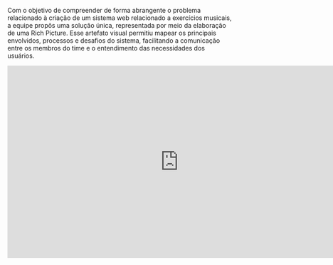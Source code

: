 Com o objetivo de compreender de forma abrangente o problema relacionado à criação de um sistema web relacionado a exercícios musicais, a equipe propôs uma solução única, representada por meio da elaboração de uma Rich Picture. Esse artefato visual permitiu mapear os principais envolvidos, processos e desafios do sistema, facilitando a comunicação entre os membros do time e o entendimento das necessidades dos usuários. 

<iframe width="768" height="432" src="https://miro.com/app/live-embed/uXjVMQNk8i0=/?moveToViewport=-1935,-1690,6686,3025&embedId=234378443028" frameborder="0" scrolling="no" allow="fullscreen; clipboard-read; clipboard-write" allowfullscreen></iframe>
